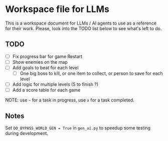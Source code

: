 # Workspace file for LLMs

This is a workspace document for LLMs / AI agents to use as a reference for their work.
Please, look into the TODO list below to see what's left to do.

## TODO
- [ ] Fix progress bar for game Restart
- [ ] Show enemies on the map
- [ ] Add goals to beat for each level
  - [ ] One big boss to kill, or one item to collect, or person to save for each level
- [ ] Add logic for multiple levels (5 to finish ?)
- [ ] Add a score table for each game

NOTE: use `~` for a task in progress, use `x` for a task completed.

## Notes

Set `DO_BYPASS_WORLD_GEN = True` in `gen_ai.py` to speedup some testing during development.